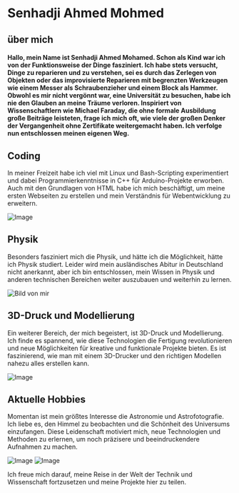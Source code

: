 # Senhadji Ahmed Mohmed 

## über mich

#### Hallo, mein Name ist Senhadji Ahmed Mohamed. Schon als Kind war ich von der Funktionsweise der Dinge fasziniert. Ich habe stets versucht, Dinge zu reparieren und zu verstehen, sei es durch das Zerlegen von Objekten oder das improvisierte Reparieren mit begrenzten Werkzeugen wie einem Messer als Schraubenzieher und einem Block als Hammer. Obwohl es mir nicht vergönnt war, eine Universität zu besuchen, habe ich nie den Glauben an meine Träume verloren. Inspiriert von Wissenschaftlern wie Michael Faraday, die ohne formale Ausbildung große Beiträge leisteten, frage ich mich oft, wie viele der großen Denker der Vergangenheit ohne Zertifikate weitergemacht haben. Ich verfolge nun entschlossen meinen eigenen Weg.

## Coding

In meiner Freizeit habe ich viel mit Linux und Bash-Scripting experimentiert und dabei Programmierkenntnisse in C++ für Arduino-Projekte erworben. Auch mit den Grundlagen von HTML habe ich mich beschäftigt, um meine ersten Webseiten zu erstellen und mein Verständnis für Webentwicklung zu erweitern.



![Image](docs/assets/VideoCapture_20250126-180844.jpg)



## Physik

Besonders fasziniert mich die Physik, und hätte ich die Möglichkeit, hätte ich Physik studiert. Leider wird mein ausländisches Abitur in Deutschland nicht anerkannt, aber ich bin entschlossen, mein Wissen in Physik und anderen technischen Bereichen weiter auszubauen und weiterhin zu lernen.



![Bild von mir](docs/assets/20241222_165655.jpg)




## 3D-Druck und Modellierung

Ein weiterer Bereich, der mich begeistert, ist 3D-Druck und Modellierung. Ich finde es spannend, wie diese Technologien die Fertigung revolutionieren und neue Möglichkeiten für kreative und funktionale Projekte bieten. Es ist faszinierend, wie man mit einem 3D-Drucker und den richtigen Modellen nahezu alles erstellen kann.



![Image](docs/assets/tempFileForShare_20250126-185331.jpg)




## Aktuelle Hobbies

Momentan ist mein größtes Interesse die Astronomie und Astrofotografie. Ich liebe es, den Himmel zu beobachten und die Schönheit des Universums einzufangen. Diese Leidenschaft motiviert mich, neue Technologien und Methoden zu erlernen, um noch präzisere und beeindruckendere Aufnahmen zu machen.




![Image](docs/assets/1000024638.jpg)
![Image](docs/assets/IMG_1737552196886.jpg)







Ich freue mich darauf, meine Reise in der Welt der Technik und Wissenschaft fortzusetzen und meine Projekte hier zu teilen.
